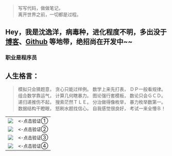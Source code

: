 > 写写代码，做做笔记，  
> 离开世界之前，一切都是过程。

## Hey，我是沈逸洋，病毒种，进化程度不明，多出没于[博客](https://billyiloveyou.blog.luogu.org)、[Github](http://github.com/FangKeyou) 等地带，绝招尚在开发中~~

### 职业是程序员

## 人生格言：

>模拟只会猜题意， 贪心只能过样例。
>数学上来先打表， ＤＰ一般看规律。
>组合数学靠运气， 计算几何瞎暴力。
>图论强行套模板， 数论只会ＧＣＤ。
>递归递推伤不起， 搜索茫然ＴＬＥ。
>分治做得像枚举， 暴力枚举数第一。
>数据结构干瞪眼， 怒刷水题找信心。
>自我感觉很良好， 考试一来全懵Ｂ！

|  |  |
| -----------: | -----------: |
| [![](https://cdn.luogu.org/upload/pic/9334.png)](http://generals.io/) | `<-点击验证`① |
| [![](https://cdn.luogu.org/upload/pic/9334.png)](http://nope.io/) | `<-点击验证`② |
| [![](https://cdn.luogu.org/upload/pic/9334.png)](http://slay.one/) | `<-点击验证`③ |
| [![](https://cdn.luogu.org/upload/pic/9334.png)](http://paper.io/) | `<-点击验证`④ |
